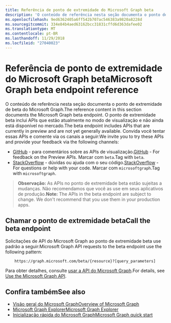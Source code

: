 ```yaml
---
title: Referência de ponto de extremidade do Microsoft Graph beta
description: 'O conteúdo de referência nesta seção documenta o ponto de extremidade de beta do Microsoft Graph. O ponto de extremidade beta inclui APIs que estão atualmente no modo de visualização e não ainda está disponível no mercado. Convida você tentar essas APIs e comente via os canais a seguir:'
ms.openlocfilehash: 9ed6362405a6ff542b707ac546383a9820a8228d
ms.sourcegitcommit: 334e84b4aed63162bcc31831cffd6d363dafee02
ms.translationtype: MT
ms.contentlocale: pt-BR
ms.lasthandoff: 11/29/2018
ms.locfileid: "27040023"
---
```

# <a name="microsoft-graph-beta-endpoint-reference"></a><span data-ttu-id="e9c75-105">Referência de ponto de extremidade do Microsoft Graph beta</span><span class="sxs-lookup"><span data-stu-id="e9c75-105">Microsoft Graph beta endpoint reference</span></span>

<span data-ttu-id="e9c75-106">O conteúdo de referência nesta seção documenta o ponto de extremidade de beta do Microsoft Graph.</span><span class="sxs-lookup"><span data-stu-id="e9c75-106">The reference content in this section documents the Microsoft Graph beta endpoint.</span></span> <span data-ttu-id="e9c75-107">O ponto de extremidade beta inclui APIs que estão atualmente no modo de visualização e não ainda está disponível no mercado.</span><span class="sxs-lookup"><span data-stu-id="e9c75-107">The beta endpoint includes APIs that are currently in preview and are not yet generally available.</span></span> <span data-ttu-id="e9c75-108">Convida você tentar essas APIs e comente via os canais a seguir:</span><span class="sxs-lookup"><span data-stu-id="e9c75-108">We invite you to try these APIs and provide your feedback via the following channels:</span></span>

- <span data-ttu-id="e9c75-109">[GitHub](https://github.com/OfficeDev/microsoft-graph-docs/issues) - para comentários sobre as APIs de visualização.</span><span class="sxs-lookup"><span data-stu-id="e9c75-109">[GitHub](https://github.com/OfficeDev/microsoft-graph-docs/issues) - For feedback on the Preview APIs.</span></span> <span data-ttu-id="e9c75-110">Marcar com `beta`.</span><span class="sxs-lookup"><span data-stu-id="e9c75-110">Tag with `beta`.</span></span>
- <span data-ttu-id="e9c75-111">[StackOverflow](https://stackoverflow.com/questions/tagged/microsoftgraph) - dúvidas ou ajuda com o seu código.</span><span class="sxs-lookup"><span data-stu-id="e9c75-111">[StackOverflow](https://stackoverflow.com/questions/tagged/microsoftgraph) - For questions or help with your code.</span></span> <span data-ttu-id="e9c75-112">Marcar com `microsoftgraph`.</span><span class="sxs-lookup"><span data-stu-id="e9c75-112">Tag with `microsoftgraph`.</span></span>

> <span data-ttu-id="e9c75-p105">**Observação:** As APIs no ponto de extremidade beta estão sujeitas a mudanças. Não recomendamos que você as use em seus aplicativos de produção.</span><span class="sxs-lookup"><span data-stu-id="e9c75-p105">**Note:** The APIs in the beta endpoint are subject to change. We don't recommend that you use them in your production apps.</span></span> 

## <a name="call-the-beta-endpoint"></a><span data-ttu-id="e9c75-115">Chamar o ponto de extremidade beta</span><span class="sxs-lookup"><span data-stu-id="e9c75-115">Call the beta endpoint</span></span>

<span data-ttu-id="e9c75-116">Solicitações de API do Microsoft Graph ao ponto de extremidade beta use padrão a seguir:</span><span class="sxs-lookup"><span data-stu-id="e9c75-116">Microsoft Graph API requests to the beta endpoint use the following pattern:</span></span>

```
    https://graph.microsoft.com/beta/{resource}?[query_parameters]
```

<span data-ttu-id="e9c75-117">Para obter detalhes, consulte [usar a API do Microsoft Graph](/graph/use-the-api).</span><span class="sxs-lookup"><span data-stu-id="e9c75-117">For details, see [Use the Microsoft Graph API](/graph/use-the-api).</span></span>

## <a name="see-also"></a><span data-ttu-id="e9c75-118">Confira também</span><span class="sxs-lookup"><span data-stu-id="e9c75-118">See also</span></span>

- [<span data-ttu-id="e9c75-119">Visão geral do Microsoft Graph</span><span class="sxs-lookup"><span data-stu-id="e9c75-119">Overview of Microsoft Graph</span></span>](/graph/overview)
- [<span data-ttu-id="e9c75-120">Microsoft Graph Explorer</span><span class="sxs-lookup"><span data-stu-id="e9c75-120">Microsoft Graph Explorer</span></span>](https://developer.microsoft.com/graph/graph-explorer)
- [<span data-ttu-id="e9c75-121">Inicialização rápida do Microsoft Graph</span><span class="sxs-lookup"><span data-stu-id="e9c75-121">Microsoft Graph quick start</span></span>](https://developer.microsoft.com/graph/quick-start)

